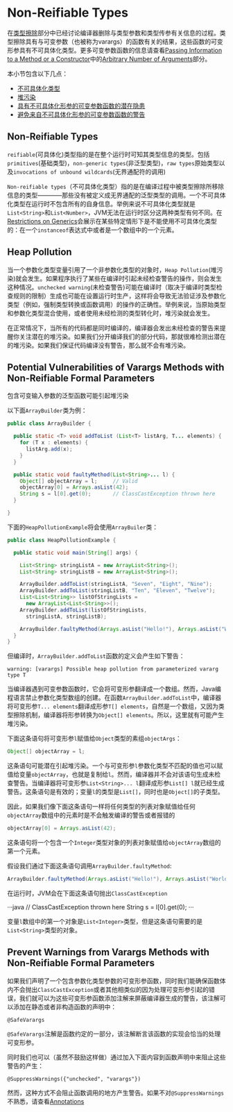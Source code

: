 # Non-Reifiable Types

在[类型擦除](non-reifiable-types.md)部分中已经讨论编译器删除与类型参数和类型传参有关信息的过程。类型擦除具有与可变参数（也被称为varargs）的函数有关的结果，这些函数的可变形参具有不可具体化类型。更多可变参数函数的信息请查看[Passing Information to a Method or a Constructor](non-reifiable-types.md)中的[Arbitrary Number of Arguments](non-reifiable-types.md)部分。

本小节包含以下几点：

* [不可具体化类型](non-reifiable-types.md)
* [堆污染](non-reifiable-types.md)
* [具有不可具体化形参的可变参数函数的潜在隐患](non-reifiable-types.md)
* [避免来自不可具体化形参的可变参数函数的警告](non-reifiable-types.md)

## Non-Reifiable Types

`reifiable`\(可具体化\)类型指的是在整个运行时可知其类型信息的类型。包括`primitives`\(基础类型\)，`non-generic types`\(非泛型类型\)，`raw types`原始类型以及`invocations of unbound wildcards`\(无界通配符的调用\)

`Non-reifiable types`（不可具体化类型）指的是在编译过程中被类型擦除所移除信息的类型————那些没有被定义成无界通配的泛型类型的调用。一个不可具体化类型在运行时不包含所有的自身信息。举例来说不可具体化类型就是`List<String>`和`List<Number>`，JVM无法在运行时区分这两种类型有何不同。在[Restrictions on Generics](non-reifiable-types.md)会展示在某些特定情形下是不能使用不可具体化类型的：在一个`instanceof`表达式中或者是一个数组中的一个元素。

## Heap Pollution

当一个参数化类型变量引用了一个非参数化类型的对象时，`Heap Pollution`\(堆污染\)就会发生。如果程序执行了某些在编译时引起未经检查警告的操作，则会发生这种情况。`unchecked warning`\(未检查警告\)可能在编译时（取决于编译时类型检查规则的限制）生成也可能在设置运行时生产，这样将会导致无法验证涉及参数化类型（例如，强制类型转换或函数调用）的操作的正确性。举例来说，当原始类型和参数化类型混合使用，或者使用未经检测的类型转化时，堆污染就会发生。

在正常情况下，当所有的代码都是同时编译的，编译器会发出未经检查的警告来提醒你关注潜在的堆污染。如果我们分开编译我们的部分代码，那就很难检测出潜在的堆污染。如果我们保证代码编译没有警告，那么就不会有堆污染。

## Potential Vulnerabilities of Varargs Methods with Non-Reifiable Formal Parameters

包含可变输入参数的泛型函数可能引起堆污染

以下面`ArrayBuilder`类为例：

```java
public class ArrayBuilder {

  public static <T> void addToList (List<T> listArg, T... elements) {
    for (T x : elements) {
      listArg.add(x);
    }
  }

  public static void faultyMethod(List<String>... l) {
    Object[] objectArray = l;     // Valid
    objectArray[0] = Arrays.asList(42);
    String s = l[0].get(0);       // ClassCastException thrown here
  }

}
```

下面的`HeapPollutionExample`将会使用`ArrayBuiler`类：

```java
public class HeapPollutionExample {

  public static void main(String[] args) {

    List<String> stringListA = new ArrayList<String>();
    List<String> stringListB = new ArrayList<String>();

    ArrayBuilder.addToList(stringListA, "Seven", "Eight", "Nine");
    ArrayBuilder.addToList(stringListB, "Ten", "Eleven", "Twelve");
    List<List<String>> listOfStringLists =
      new ArrayList<List<String>>();
    ArrayBuilder.addToList(listOfStringLists,
      stringListA, stringListB);

    ArrayBuilder.faultyMethod(Arrays.asList("Hello!"), Arrays.asList("World!"));
  }
}
```

但编译时，`ArrayBuilder.addToList`函数的定义会产生如下警告：

```text
warning: [varargs] Possible heap pollution from parameterized vararg type T
```

当编译器遇到可变参数函数时，它会将可变形参翻译成一个数组。然而，Java编程语言禁止参数化类型数组的创建。在函数`ArrayBuilder.addToList`中，编译器将可变形参`T... elements`翻译成形参`T[] elements`，自然是一个数组，又因为类型擦除机制，编译器将形参转换为`Object[] elements`。所以，这里就有可能产生堆污染。

下面这条语句将可变形参`l`赋值给`Object`类型的素组`objectArgs`：

```java
Object[] objectArray = l;
```

这条语句可能潜在引起堆污染。一个与可变形参`l`参数化类型不匹配的值也可以赋值给变量`objectArray`，也就是复制给`l`。然而，编译器并不会对该语句生成未检查警告。当编译器将可变形参`List<String>... l`翻译成形参`List[] l`就已经生成警告。这条语句是有效的；变量`l`的类型是`List[]`，同时也是`Object[]`的子类型。

因此，如果我们像下面这条语句一样将任何类型的列表对象赋值给任何`objectArray`数组中的元素时是不会触发编译的警告或者报错的

```java
objectArray[0] = Arrays.asList(42);
```

这条语句将一个包含一个`Integer`类型对象的列表对象赋值给`objectArray`数组的第一个元素。

假设我们通过下面这条语句调用`ArrayBuilder.faultyMethod`:

```java
ArrayBuilder.faultyMethod(Arrays.asList("Hello!"), Arrays.asList("World!"));
```

在运行时，JVM会在下面这条语句抛出`ClassCastException`

···java // ClassCastException thrown here String s = l\[0\].get\(0\); ···

变量`l`数组中的第一个对象是`List<Integer>`类型，但是这条语句需要的是`List<String>`类型的对象。

## Prevent Warnings from Varargs Methods with Non-Reifiable Formal Parameters

如果我们声明了一个包含参数化类型参数的可变形参函数，同时我们能确保函数体内不会抛出`ClassCastException`或者其他相类似的因为处理可变形参引起的错误，我们就可以为这些可变形参函数添加注解来屏蔽编译器生成的警告，该注解可以添加在静态或者非构造函数的声明中：

```text
@SafeVarargs
```

`@SafeVarargs`注解是函数约定的一部分，该注解断言该函数的实现会恰当的处理可变形参。

同时我们也可以（虽然不鼓励这样做）通过加入下面内容到函数声明中来阻止这些警告的产生：

```text
@SuppressWarnings({"unchecked", "varargs"})
```

然而，这种方式不会阻止函数调用的地方产生警告。如果不对`@SuppressWarnings`不熟悉，请查看[Annotations](non-reifiable-types.md)

